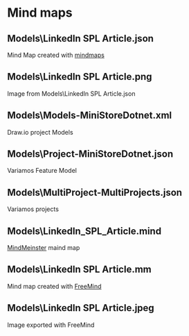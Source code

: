 # Mind maps

## Models\LinkedIn SPL Article.json

Mind Map created with [mindmaps](https://www.mindmaps.app/)

## Models\LinkedIn SPL Article.png

Image from Models\LinkedIn SPL Article.json

## Models\Models-MiniStoreDotnet.xml

Draw.io project Models

## Models\Project-MiniStoreDotnet.json

Variamos Feature Model

## Models\MultiProject-MultiProjects.json

Variamos projects

## Models\LinkedIn_SPL_Article.mind

[MindMeinster](https://www.mindmeister.com/) maind map

## Models\LinkedIn SPL Article.mm

Mind map created with [FreeMind](https://sourceforge.net/projects/freemind/)

## Models\LinkedIn SPL Article.jpeg

Image exported with FreeMind